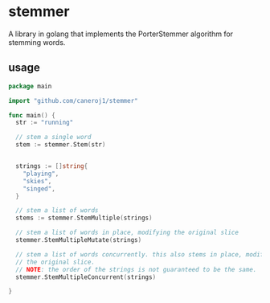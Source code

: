 # stemmer
A library in golang that implements the PorterStemmer algorithm for stemming words.

## usage

```go
package main

import "github.com/caneroj1/stemmer"

func main() {
  str := "running"

  // stem a single word
  stem := stemmer.Stem(str)


  strings := []string{
    "playing",
    "skies",
    "singed",
  }

  // stem a list of words
  stems := stemmer.StemMultiple(strings)

  // stem a list of words in place, modifying the original slice
  stemmer.StemMultipleMutate(strings)

  // stem a list of words concurrently. this also stems in place, modifying
  // the original slice.
  // NOTE: the order of the strings is not guaranteed to be the same.
  stemmer.StemMultipleConcurrent(strings)

}
```

